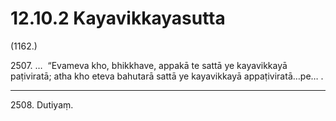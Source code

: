

# 12.10.2 Kayavikkayasutta




(1162.)

2507\. …  “Evameva kho, bhikkhave, appakā te sattā ye kayavikkayā paṭiviratā; atha kho eteva bahutarā sattā ye kayavikkayā appaṭiviratā…pe… .

---

2508\. Dutiyaṃ.





